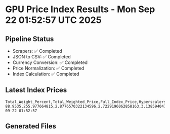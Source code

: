 # GPU Price Index Results - Mon Sep 22 01:52:57 UTC 2025

## Pipeline Status
- Scrapers: ✅ Completed
- JSON to CSV: ✅ Completed
- Currency Conversion: ✅ Completed
- Price Normalization: ✅ Completed
- Index Calculation: ✅ Completed

## Latest Index Prices
```
Total_Weight_Percent,Total_Weighted_Price,Full_Index_Price,Hyperscalers_Only_Price,Non_Hyperscalers_Only_Price,Hyperscaler_Weight,Non_Hyperscaler_Weight,Calculation_Date
88.9535,255.977664815,2.8776570322134596,2.7229196062858163,3.138594047744878,55.84,33.113499999999995,2025-09-22 01:52:57
```

## Generated Files
```
```
